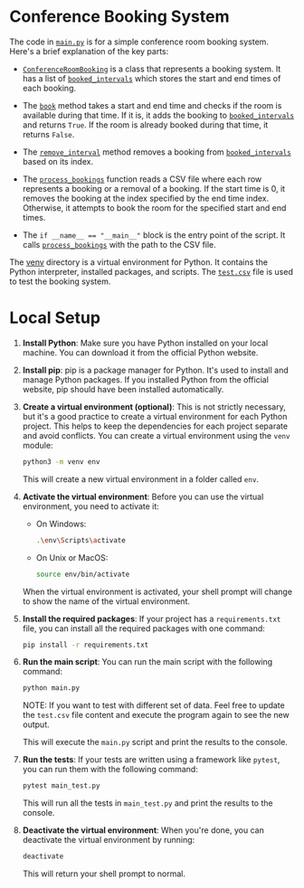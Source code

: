# Conference Booking System

The code in [`main.py`](command:_github.copilot.openRelativePath?%5B%22main.py%22%5D "main.py") is for a simple conference room booking system. Here's a brief explanation of the key parts:

- [`ConferenceRoomBooking`](command:_github.copilot.openSymbolInFile?%5B%22main.py%22%2C%22ConferenceRoomBooking%22%5D "main.py") is a class that represents a booking system. It has a list of [`booked_intervals`](command:_github.copilot.openSymbolInFile?%5B%22main.py%22%2C%22booked_intervals%22%5D "main.py") which stores the start and end times of each booking.

- The [`book`](command:_github.copilot.openSymbolInFile?%5B%22main.py%22%2C%22book%22%5D "main.py") method takes a start and end time and checks if the room is available during that time. If it is, it adds the booking to [`booked_intervals`](command:_github.copilot.openSymbolInFile?%5B%22main.py%22%2C%22booked_intervals%22%5D "main.py") and returns `True`. If the room is already booked during that time, it returns `False`.

- The [`remove_interval`](command:_github.copilot.openSymbolInFile?%5B%22main.py%22%2C%22remove_interval%22%5D "main.py") method removes a booking from [`booked_intervals`](command:_github.copilot.openSymbolInFile?%5B%22main.py%22%2C%22booked_intervals%22%5D "main.py") based on its index.

- The [`process_bookings`](command:_github.copilot.openSymbolInFile?%5B%22main.py%22%2C%22process_bookings%22%5D "main.py") function reads a CSV file where each row represents a booking or a removal of a booking. If the start time is 0, it removes the booking at the index specified by the end time index. Otherwise, it attempts to book the room for the specified start and end times.

- The `if __name__ == "__main__"` block is the entry point of the script. It calls [`process_bookings`](command:_github.copilot.openSymbolInFile?%5B%22main.py%22%2C%22process_bookings%22%5D "main.py") with the path to the CSV file.

The [venv](venv/) directory is a virtual environment for Python. It contains the Python interpreter, installed packages, and scripts. The [`test.csv`](command:_github.copilot.openRelativePath?%5B%22test.csv%22%5D "test.csv") file is used to test the booking system.

# Local Setup

1. **Install Python**: Make sure you have Python installed on your local machine. You can download it from the official Python website.

2. **Install pip**: pip is a package manager for Python. It's used to install and manage Python packages. If you installed Python from the official website, pip should have been installed automatically.

3. **Create a virtual environment (optional)**: This is not strictly necessary, but it's a good practice to create a virtual environment for each Python project. This helps to keep the dependencies for each project separate and avoid conflicts. You can create a virtual environment using the `venv` module:

    ```bash
    python3 -m venv env
    ```

    This will create a new virtual environment in a folder called `env`.

4. **Activate the virtual environment**: Before you can use the virtual environment, you need to activate it:

    - On Windows:

        ```bash
        .\env\Scripts\activate
        ```

    - On Unix or MacOS:

        ```bash
        source env/bin/activate
        ```

    When the virtual environment is activated, your shell prompt will change to show the name of the virtual environment.

5. **Install the required packages**: If your project has a `requirements.txt` file, you can install all the required packages with one command:

    ```bash
    pip install -r requirements.txt
    ```

6. **Run the main script**: You can run the main script with the following command:

    ```bash
    python main.py
    ```

    NOTE: If you want to test with different set of data. Feel free to update the `test.csv` file content and execute the program again to see the new output.

    This will execute the `main.py` script and print the results to the console.

7. **Run the tests**: If your tests are written using a framework like `pytest`, you can run them with the following command:

    ```bash
    pytest main_test.py
    ```

    This will run all the tests in `main_test.py` and print the results to the console.

8. **Deactivate the virtual environment**: When you're done, you can deactivate the virtual environment by running:

    ```bash
    deactivate
    ```

    This will return your shell prompt to normal.